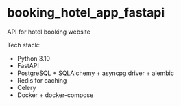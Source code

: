 # booking_hotel_app_fastapi
API for hotel booking website

Tech stack:

* Python 3.10
* FastAPI
* PostgreSQL + SQLAlchemy + asyncpg driver + alembic
* Redis for caching 
* Celery
* Docker + docker-compose


